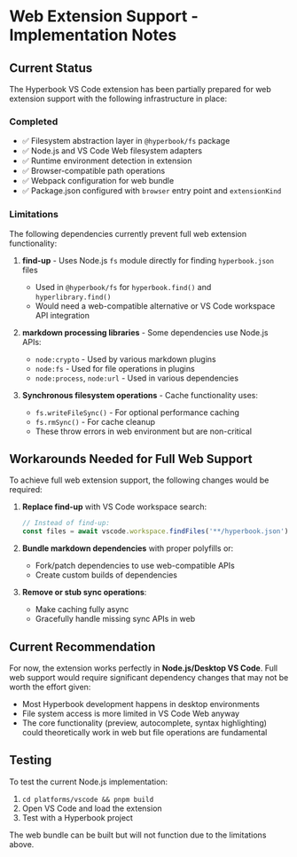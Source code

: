 # Web Extension Support - Implementation Notes

## Current Status

The Hyperbook VS Code extension has been partially prepared for web extension support with the following infrastructure in place:

### Completed
- ✅ Filesystem abstraction layer in `@hyperbook/fs` package
- ✅ Node.js and VS Code Web filesystem adapters
- ✅ Runtime environment detection in extension
- ✅ Browser-compatible path operations  
- ✅ Webpack configuration for web bundle
- ✅ Package.json configured with `browser` entry point and `extensionKind`

### Limitations

The following dependencies currently prevent full web extension functionality:

1. **find-up** - Uses Node.js `fs` module directly for finding `hyperbook.json` files
   - Used in `@hyperbook/fs` for `hyperbook.find()` and `hyperlibrary.find()`
   - Would need a web-compatible alternative or VS Code workspace API integration

2. **markdown processing libraries** - Some dependencies use Node.js APIs:
   - `node:crypto` - Used by various markdown plugins
   - `node:fs` - Used for file operations in plugins
   - `node:process`, `node:url` - Used in various dependencies

3. **Synchronous filesystem operations** - Cache functionality uses:
   - `fs.writeFileSync()` - For optional performance caching
   - `fs.rmSync()` - For cache cleanup
   - These throw errors in web environment but are non-critical

## Workarounds Needed for Full Web Support

To achieve full web extension support, the following changes would be required:

1. **Replace find-up** with VS Code workspace search:
   ```typescript
   // Instead of find-up:
   const files = await vscode.workspace.findFiles('**/hyperbook.json');
   ```

2. **Bundle markdown dependencies** with proper polyfills or:
   - Fork/patch dependencies to use web-compatible APIs
   - Create custom builds of dependencies

3. **Remove or stub sync operations**:
   - Make caching fully async
   - Gracefully handle missing sync APIs in web

## Current Recommendation

For now, the extension works perfectly in **Node.js/Desktop VS Code**. Full web support would require significant dependency changes that may not be worth the effort given:
- Most Hyperbook development happens in desktop environments
- File system access is more limited in VS Code Web anyway
- The core functionality (preview, autocomplete, syntax highlighting) could theoretically work in web but file operations are fundamental

## Testing

To test the current Node.js implementation:
1. `cd platforms/vscode && pnpm build`
2. Open VS Code and load the extension
3. Test with a Hyperbook project

The web bundle can be built but will not function due to the limitations above.
